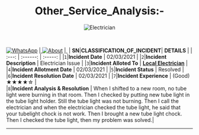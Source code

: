 <h1 align=center> Other_Service_Analysis:- </h1>
<p align=center>
<img alt="Electrician" src="https://media.giphy.com/media/pN4fg9dzw6BeWYwo67/giphy.gif"/>
</p>
</br>

<a href="https://7labs.io/a/whatsapp-direct/#dial_code=+91&phone=9045153795"> <img alt="WhatsApp" src="https://img.shields.io/badge/WhatsApp-25D366?style=for-the-badge&logo=whatsapp&logoColor=white"/></a> |<a href="https://maneeshelectricals.business.site/?utm_source=gmb&utm_medium=referral"> <img alt="About" src="https://img.shields.io/badge/Services%20-%23500000.svg?&style=for-the-badge&logo=steam&logoColor=white"/></a> |<a href="https:https://www.google.com/maps/dir//MANEESH+ELECTRICALS/@27.5100062,77.5979986,12z/data=!4m8!4m7!1m0!1m5!1m1!1s0x39736db067eaf013:0xfd529002d126d241!2m2!1d77.6680389!2d27.5100237"> <img alt="" src="https://img.shields.io/badge/Find US%20-%23FFFC00.svg?&style=for-the-badge&logo=Snapchat&logoColor=white"/></a>
|  **SN**|**CLASSIFICATION_OF_INCIDENT**| **DETAILS**  |
| :---: | :------: | :-----: |
|`1`|**Incident Date**                  |               02/03/2021                             |
|`2`|**Incident Description**           |               Electrician Issue                       |
|`3`|**Incident Alloted To**            |            [**Local Electrician**](https://maneeshelectricals.business.site/?utm_source=gmb&utm_medium=referral)                       |
|`4`|**Incident Allotment Date**        |               02/03/2021                             |
|`5`|**Incident Status**                |                 Resolved                             |
|`6`|**Incident Resolution Date**       |                02/03/2021                            |
|`7`|**Incident Experience**            |                  (Good)    ★★★★☆                  |        
|`8`|**Incident Analysis & Resolution** | When I shifted to a new room, no tube light were burning in that room. Then I checked by putting new tube light in the tube light  holder. Still the tube light was not burning. Then I call the electrician and when the electrician checked the tube light, he said that your tubelight chock is not work. Then I brought a new tube light chock. Then I checked the tube light, then my problem was solved.|

****
